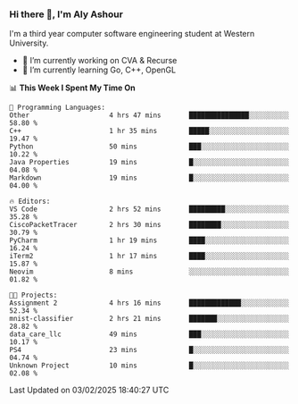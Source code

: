 ### Hi there 👋, I'm Aly Ashour
I'm a third year computer software engineering student at Western University.

- 🔭 I’m currently working on CVA & Recurse
- 🌱 I’m currently learning Go, C++, OpenGL

<!--START_SECTION:waka-->
📊 **This Week I Spent My Time On** 

```text
💬 Programming Languages: 
Other                    4 hrs 47 mins       ███████████████░░░░░░░░░░   58.80 % 
C++                      1 hr 35 mins        █████░░░░░░░░░░░░░░░░░░░░   19.47 % 
Python                   50 mins             ███░░░░░░░░░░░░░░░░░░░░░░   10.22 % 
Java Properties          19 mins             █░░░░░░░░░░░░░░░░░░░░░░░░   04.08 % 
Markdown                 19 mins             █░░░░░░░░░░░░░░░░░░░░░░░░   04.00 % 

🔥 Editors: 
VS Code                  2 hrs 52 mins       █████████░░░░░░░░░░░░░░░░   35.28 % 
CiscoPacketTracer        2 hrs 30 mins       ████████░░░░░░░░░░░░░░░░░   30.79 % 
PyCharm                  1 hr 19 mins        ████░░░░░░░░░░░░░░░░░░░░░   16.24 % 
iTerm2                   1 hr 17 mins        ████░░░░░░░░░░░░░░░░░░░░░   15.87 % 
Neovim                   8 mins              ░░░░░░░░░░░░░░░░░░░░░░░░░   01.82 % 

🐱‍💻 Projects: 
Assignment 2             4 hrs 16 mins       █████████████░░░░░░░░░░░░   52.34 % 
mnist-classifier         2 hrs 21 mins       ███████░░░░░░░░░░░░░░░░░░   28.82 % 
data_care_llc            49 mins             ███░░░░░░░░░░░░░░░░░░░░░░   10.17 % 
PS4                      23 mins             █░░░░░░░░░░░░░░░░░░░░░░░░   04.74 % 
Unknown Project          10 mins             █░░░░░░░░░░░░░░░░░░░░░░░░   02.08 % 
```


 Last Updated on 03/02/2025 18:40:27 UTC
<!--END_SECTION:waka-->
